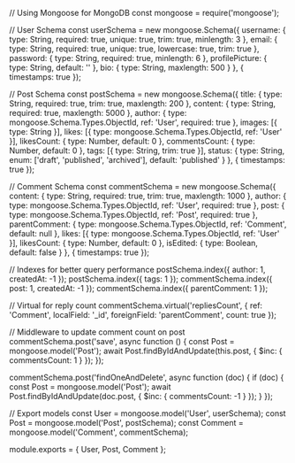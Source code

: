 // Using Mongoose for MongoDB
const mongoose = require('mongoose');

// User Schema
const userSchema = new mongoose.Schema({
    username: {
        type: String,
        required: true,
        unique: true,
        trim: true,
        minlength: 3
    },
    email: {
        type: String,
        required: true,
        unique: true,
        lowercase: true,
        trim: true
    },
    password: {
        type: String,
        required: true,
        minlength: 6
    },
    profilePicture: {
        type: String,
        default: ''
    },
    bio: {
        type: String,
        maxlength: 500
    }
}, {
    timestamps: true
});

// Post Schema
const postSchema = new mongoose.Schema({
    title: {
        type: String,
        required: true,
        trim: true,
        maxlength: 200
    },
    content: {
        type: String,
        required: true,
        maxlength: 5000
    },
    author: {
        type: mongoose.Schema.Types.ObjectId,
        ref: 'User',
        required: true
    },
    images: [{
        type: String
    }],
    likes: [{
        type: mongoose.Schema.Types.ObjectId,
        ref: 'User'
    }],
    likesCount: {
        type: Number,
        default: 0
    },
    commentsCount: {
        type: Number,
        default: 0
    },
    tags: [{
        type: String,
        trim: true
    }],
    status: {
        type: String,
        enum: ['draft', 'published', 'archived'],
        default: 'published'
    }
}, {
    timestamps: true
});

// Comment Schema
const commentSchema = new mongoose.Schema({
    content: {
        type: String,
        required: true,
        trim: true,
        maxlength: 1000
    },
    author: {
        type: mongoose.Schema.Types.ObjectId,
        ref: 'User',
        required: true
    },
    post: {
        type: mongoose.Schema.Types.ObjectId,
        ref: 'Post',
        required: true
    },
    parentComment: {
        type: mongoose.Schema.Types.ObjectId,
        ref: 'Comment',
        default: null
    },
    likes: [{
        type: mongoose.Schema.Types.ObjectId,
        ref: 'User'
    }],
    likesCount: {
        type: Number,
        default: 0
    },
    isEdited: {
        type: Boolean,
        default: false
    }
}, {
    timestamps: true
});

// Indexes for better query performance
postSchema.index({ author: 1, createdAt: -1 });
postSchema.index({ tags: 1 });
commentSchema.index({ post: 1, createdAt: -1 });
commentSchema.index({ parentComment: 1 });

// Virtual for reply count
commentSchema.virtual('repliesCount', {
    ref: 'Comment',
    localField: '_id',
    foreignField: 'parentComment',
    count: true
});

// Middleware to update comment count on post
commentSchema.post('save', async function () {
    const Post = mongoose.model('Post');
    await Post.findByIdAndUpdate(this.post, {
        $inc: { commentsCount: 1 }
    });
});

commentSchema.post('findOneAndDelete', async function (doc) {
    if (doc) {
        const Post = mongoose.model('Post');
        await Post.findByIdAndUpdate(doc.post, {
            $inc: { commentsCount: -1 }
        });
    }
});

// Export models
const User = mongoose.model('User', userSchema);
const Post = mongoose.model('Post', postSchema);
const Comment = mongoose.model('Comment', commentSchema);

module.exports = { User, Post, Comment };
